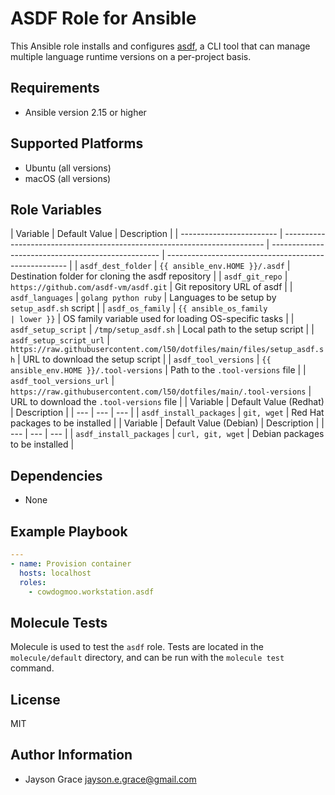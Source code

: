# ASDF Role for Ansible

This Ansible role installs and configures
[asdf](https://asdf-vm.com/#/), a CLI tool that can manage multiple language
runtime versions on a per-project basis.

## Requirements

- Ansible version 2.15 or higher

## Supported Platforms

- Ubuntu (all versions)
- macOS (all versions)

## Role Variables

<!--- vars table -->

| Variable                 | Default Value                                                             | Description                                        |
| ------------------------ | ------------------------------------------------------------------------- | -------------------------------------------------- | ----------------------------------------------------- |
| `asdf_dest_folder`       | `{{ ansible_env.HOME }}/.asdf`                                            | Destination folder for cloning the asdf repository |
| `asdf_git_repo`          | `https://github.com/asdf-vm/asdf.git`                                     | Git repository URL of asdf                         |
| `asdf_languages`         | `golang python ruby`                                                      | Languages to be setup by `setup_asdf.sh` script    |
| `asdf_os_family`         | `{{ ansible_os_family                                                     | lower }}`                                          | OS family variable used for loading OS-specific tasks |
| `asdf_setup_script`      | `/tmp/setup_asdf.sh`                                                      | Local path to the setup script                     |
| `asdf_setup_script_url`  | `https://raw.githubusercontent.com/l50/dotfiles/main/files/setup_asdf.sh` | URL to download the setup script                   |
| `asdf_tool_versions`     | `{{ ansible_env.HOME }}/.tool-versions`                                   | Path to the `.tool-versions` file                  |
| `asdf_tool_versions_url` | `https://raw.githubusercontent.com/l50/dotfiles/main/.tool-versions`      | URL to download the `.tool-versions` file          |
| Variable                 | Default Value (Redhat)                                                    | Description                                        |
| ---                      | ---                                                                       | ---                                                |
| `asdf_install_packages`  | `git, wget`                                                               | Red Hat packages to be installed                   |
| Variable                 | Default Value (Debian)                                                    | Description                                        |
| ---                      | ---                                                                       | ---                                                |
| `asdf_install_packages`  | `curl, git, wget`                                                         | Debian packages to be installed                    |

<!--- end vars table -->

## Dependencies

- None

## Example Playbook

```yaml
---
- name: Provision container
  hosts: localhost
  roles:
    - cowdogmoo.workstation.asdf
```

## Molecule Tests

Molecule is used to test the `asdf` role. Tests are located in the
`molecule/default` directory, and can be run with the `molecule test` command.

## License

MIT

## Author Information

- Jayson Grace <jayson.e.grace@gmail.com>
